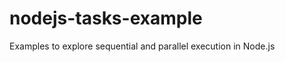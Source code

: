 nodejs-tasks-example
====================

Examples to explore sequential and parallel execution in Node.js